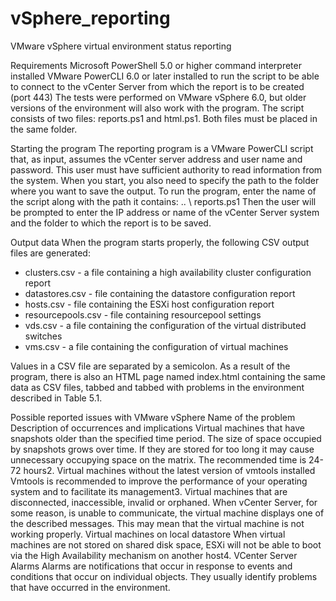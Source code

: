 # vSphere_reporting
VMware vSphere virtual environment status reporting

Requirements
Microsoft PowerShell 5.0 or higher command interpreter installed
VMware PowerCLI 6.0 or later installed to run the script 
to be able to connect to the vCenter Server from which the report is to be created (port 443)
The tests were performed on VMware vSphere 6.0, but older versions of the environment will also work with the program.
The script consists of two files: reports.ps1 and html.ps1. Both files must be placed in the same folder.

Starting the program
The reporting program is a VMware PowerCLI script that, as input, assumes the vCenter server address and user name and password. This user must have sufficient authority to read information from the system. When you start, you also need to specify the path to the folder where you want to save the output. To run the program, enter the name of the script along with the path it contains:
.. \ reports.ps1
Then the user will be prompted to enter the IP address or name of the vCenter Server system and the folder to which the report is to be saved.

Output data
When the program starts properly, the following CSV output files are generated:
- clusters.csv - a file containing a high availability cluster configuration report
- datastores.csv - file containing the datastore configuration report
- hosts.csv - file containing the ESXi host configuration report
- resourcepools.csv - file containing resourcepool settings
- vds.csv - a file containing the configuration of the virtual distributed switches
- vms.csv - a file containing the configuration of virtual machines

Values in a CSV file are separated by a semicolon.
As a result of the program, there is also an HTML page named index.html containing the same data as CSV files, tabbed and tabbed with problems in the environment described in Table 5.1.

Possible reported issues with VMware vSphere
Name of the problem
Description of occurrences and implications
Virtual machines that have snapshots older than the specified time period.
The size of space occupied by snapshots grows over time. If they are stored for too long it may cause unnecessary occupying space on the matrix. The recommended time is 24-72 hours2.
Virtual machines without the latest version of vmtools installed
Vmtools is recommended to improve the performance of your operating system and to facilitate its management3.
Virtual machines that are disconnected, inaccessible, invalid or orphaned.
When vCenter Server, for some reason, is unable to communicate, the virtual machine displays one of the described messages. This may mean that the virtual machine is not working properly.
Virtual machines on local datastore
When virtual machines are not stored on shared disk space, ESXi will not be able to boot via the High Availability mechanism on another host4.
VCenter Server Alarms
Alarms are notifications that occur in response to events and conditions that occur on individual objects. They usually identify problems that have occurred in the environment.
